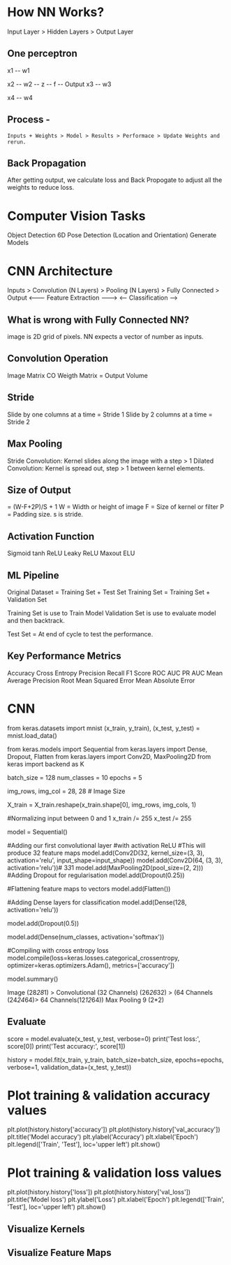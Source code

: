 # How NN Works?

Input Layer > Hidden Layers > Output Layer

## One perceptron

x1 -- w1

x2 -- w2
            -- z -- f -- Output
x3 -- w3

x4 -- w4


## Process -
    Inputs + Weights > Model > Results > Performace > Update Weights and rerun.

## Back Propagation
After getting output, we calculate loss and Back Propogate to adjust all the weights to reduce loss.

# Computer Vision Tasks
Object Detection 
6D Pose Detection (Location and Orientation)
Generate Models

# CNN Architecture

Inputs > Convolution (N Layers) > Pooling (N Layers) > Fully Connected > Output
<---          Feature Extraction                 ---> <--  Classification   -->

## What is wrong with Fully Connected NN?
image is 2D grid of pixels. 
NN expects a vector of number as inputs.

## Convolution Operation
Image Matrix CO Weigth Matrix = Output Volume

## Stride
Slide by one columns at a time = Stride 1
Slide by 2 columns at a time = Stride 2

## Max Pooling
Stride Convolution: Kernel slides along the image with a step > 1
Dilated Convolution: Kernel is spread out, step > 1 between kernel elements.

## Size of Output
 = (W-F+2P)/S + 1
 W = Width or height of image
 F = Size of kernel or filter
 P = Padding size.
 s is stride.

 ## Activation Function
 Sigmoid
 tanh
 ReLU
 Leaky ReLU
 Maxout
 ELU

 ## ML Pipeline
 Original Dataset = Training Set + Test Set
 Training Set = Training Set + Validation Set

 Training Set is use to Train Model
 Validation Set is use to evaluate model and then backtrack.

 Test Set = At end of cycle to test the performance.

 ## Key Performance Metrics
 Accuracy
 Cross Entropy
 Precision
 Recall
 F1 Score
 ROC AUC
 PR AUC
 Mean Average Precision
 Root Mean Squared Error
 Mean Absolute Error

 # CNN
 from keras.datasets import mnist
 (x_train, y_train), (x_test, y_test) = mnist.load_data()

from keras.models import Sequential
from keras.layers import Dense, Dropout, Flatten
from keras.layers import Conv2D, MaxPooling2D
from keras import backend as K

batch_size = 128
num_classes = 10
epochs = 5

img_rows, img_col = 28, 28 # Image Size

X_train = X_train.reshape(x_train.shape[0], img_rows, img_cols, 1)

#Normalizing input between 0 and 1
x_train /= 255
x_test /= 255


model = Sequential()

#Adding our first convolutional layer
#with activation ReLU
#This will produce 32 feature maps
model.add(Conv2D(32, kernel_size=(3, 3),
                 activation='relu',
                 input_shape=input_shape))
model.add(Conv2D(64, (3, 3), activation='relu'))# 3*3*1
model.add(MaxPooling2D(pool_size=(2, 2)))
#Adding Dropout for regularisation
model.add(Dropout(0.25))

#Flattening feature maps to vectors
model.add(Flatten())

#Adding Dense layers for classification
model.add(Dense(128, activation='relu'))

model.add(Dropout(0.5))

model.add(Dense(num_classes, activation='softmax'))


#Compiling with cross entropy loss
model.compile(loss=keras.losses.categorical_crossentropy,
              optimizer=keras.optimizers.Adam(),
              metrics=['accuracy'])

model.summary()

Image (28*28*1) > Convolutional (32 Channels) (26*26*32) > (64 Channels (24*24*64)> 64 Channels(12*12*64)) Max Pooling 9 (2*2) 

## Evaluate
score = model.evaluate(x_test, y_test, verbose=0)
print('Test loss:', score[0])
print('Test accuracy:', score[1])

history = model.fit(x_train, y_train,
          batch_size=batch_size,
          epochs=epochs,
          verbose=1,
          validation_data=(x_test, y_test))
# Plot training & validation accuracy values
plt.plot(history.history['accuracy'])
plt.plot(history.history['val_accuracy'])
plt.title('Model accuracy')
plt.ylabel('Accuracy')
plt.xlabel('Epoch')
plt.legend(['Train', 'Test'], loc='upper left')
plt.show()

# Plot training & validation loss values
plt.plot(history.history['loss'])
plt.plot(history.history['val_loss'])
plt.title('Model loss')
plt.ylabel('Loss')
plt.xlabel('Epoch')
plt.legend(['Train', 'Test'], loc='upper left')
plt.show()

## Visualize Kernels

## Visualize Feature Maps
